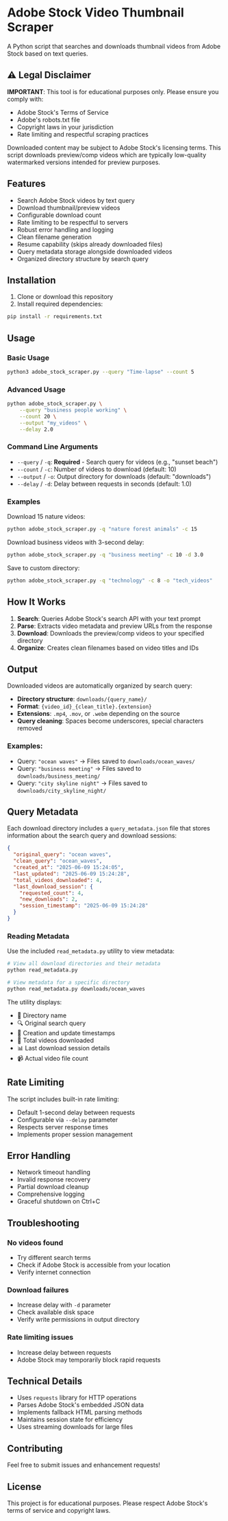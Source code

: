 # Adobe Stock Video Thumbnail Scraper

A Python script that searches and downloads thumbnail videos from Adobe Stock based on text queries.

## ⚠️ Legal Disclaimer

**IMPORTANT**: This tool is for educational purposes only. Please ensure you comply with:
- Adobe Stock's Terms of Service
- Adobe's robots.txt file
- Copyright laws in your jurisdiction
- Rate limiting and respectful scraping practices

Downloaded content may be subject to Adobe Stock's licensing terms. This script downloads preview/comp videos which are typically low-quality watermarked versions intended for preview purposes.

## Features

- Search Adobe Stock videos by text query
- Download thumbnail/preview videos
- Configurable download count
- Rate limiting to be respectful to servers
- Robust error handling and logging
- Clean filename generation
- Resume capability (skips already downloaded files)
- Query metadata storage alongside downloaded videos
- Organized directory structure by search query

## Installation

1. Clone or download this repository
2. Install required dependencies:

```bash
pip install -r requirements.txt
```

## Usage

### Basic Usage

```bash
python3 adobe_stock_scraper.py --query "Time-lapse" --count 5
```

### Advanced Usage

```bash
python adobe_stock_scraper.py \
    --query "business people working" \
    --count 20 \
    --output "my_videos" \
    --delay 2.0
```

### Command Line Arguments

- `--query` / `-q`: **Required** - Search query for videos (e.g., "sunset beach")
- `--count` / `-c`: Number of videos to download (default: 10)
- `--output` / `-o`: Output directory for downloads (default: "downloads")
- `--delay` / `-d`: Delay between requests in seconds (default: 1.0)

### Examples

Download 15 nature videos:
```bash
python adobe_stock_scraper.py -q "nature forest animals" -c 15
```

Download business videos with 3-second delay:
```bash
python adobe_stock_scraper.py -q "business meeting" -c 10 -d 3.0
```

Save to custom directory:
```bash
python adobe_stock_scraper.py -q "technology" -c 8 -o "tech_videos"
```

## How It Works

1. **Search**: Queries Adobe Stock's search API with your text prompt
2. **Parse**: Extracts video metadata and preview URLs from the response
3. **Download**: Downloads the preview/comp videos to your specified directory
4. **Organize**: Creates clean filenames based on video titles and IDs

## Output

Downloaded videos are automatically organized by search query:
- **Directory structure**: `downloads/{query_name}/`
- **Format**: `{video_id}_{clean_title}.{extension}`
- **Extensions**: `.mp4`, `.mov`, or `.webm` depending on the source
- **Query cleaning**: Spaces become underscores, special characters removed

### Examples:
- Query: `"ocean waves"` → Files saved to `downloads/ocean_waves/`
- Query: `"business meeting"` → Files saved to `downloads/business_meeting/`
- Query: `"city skyline night"` → Files saved to `downloads/city_skyline_night/`

## Query Metadata

Each download directory includes a `query_metadata.json` file that stores information about the search query and download sessions:

```json
{
  "original_query": "ocean waves",
  "clean_query": "ocean_waves",
  "created_at": "2025-06-09 15:24:05",
  "last_updated": "2025-06-09 15:24:28",
  "total_videos_downloaded": 4,
  "last_download_session": {
    "requested_count": 4,
    "new_downloads": 2,
    "session_timestamp": "2025-06-09 15:24:28"
  }
}
```

### Reading Metadata

Use the included `read_metadata.py` utility to view metadata:

```bash
# View all download directories and their metadata
python read_metadata.py

# View metadata for a specific directory
python read_metadata.py downloads/ocean_waves
```

The utility displays:
- 📁 Directory name
- 🔍 Original search query
- 📅 Creation and update timestamps
- 🎥 Total videos downloaded
- 📊 Last download session details
- 📹 Actual video file count

## Rate Limiting

The script includes built-in rate limiting:
- Default 1-second delay between requests
- Configurable via `--delay` parameter
- Respects server response times
- Implements proper session management

## Error Handling

- Network timeout handling
- Invalid response recovery
- Partial download cleanup
- Comprehensive logging
- Graceful shutdown on Ctrl+C

## Troubleshooting

### No videos found
- Try different search terms
- Check if Adobe Stock is accessible from your location
- Verify internet connection

### Download failures
- Increase delay with `-d` parameter
- Check available disk space
- Verify write permissions in output directory

### Rate limiting issues
- Increase delay between requests
- Adobe Stock may temporarily block rapid requests

## Technical Details

- Uses `requests` library for HTTP operations
- Parses Adobe Stock's embedded JSON data
- Implements fallback HTML parsing methods
- Maintains session state for efficiency
- Uses streaming downloads for large files

## Contributing

Feel free to submit issues and enhancement requests!

## License

This project is for educational purposes. Please respect Adobe Stock's terms of service and copyright laws. 